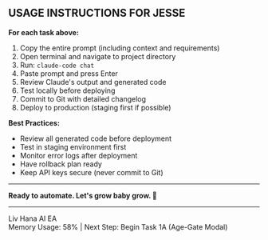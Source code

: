 ## USAGE INSTRUCTIONS FOR JESSE

**For each task above:**

1. Copy the entire prompt (including context and requirements)
2. Open terminal and navigate to project directory
3. Run: `claude-code chat`
4. Paste prompt and press Enter
5. Review Claude's output and generated code
6. Test locally before deploying
7. Commit to Git with detailed changelog
8. Deploy to production (staging first if possible)

**Best Practices:**

- Review all generated code before deployment
- Test in staging environment first
- Monitor error logs after deployment
- Have rollback plan ready
- Keep API keys secure (never commit to Git)

---

**Ready to automate. Let's grow baby grow. 🚀**

---

Liv Hana AI EA  
Memory Usage: 58% | Next Step: Begin Task 1A (Age-Gate Modal)
